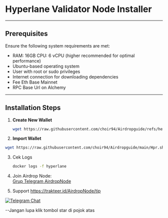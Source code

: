 # Hyperlane Validator Node Installer

---

## Prerequisites
Ensure the following system requirements are met:
- RAM: 16GB CPU: 6 vCPU (higher recommended for optimal performance)
- Ubuntu-based operating system
- User with root or sudo privileges
- Internet connection for downloading dependencies
- Fee Eth Base Mainnet
- RPC Base Url on Alchemy
---

## Installation Steps

1. **Create New Wallet**
   ```bash
   wget https://raw.githubusercontent.com/choir94/Airdropguide/refs/heads/main/Hyperlane.sh && chmod +x Hyperlane.sh && ./Hyperlane.sh
   ```
2. **Import Wallet**
  ```bash
  wget https://raw.githubusercontent.com/choir94/Airdropguide/main/Hpr.sh && chmod +x Hpr.sh && ./Hpr.sh
  ```
3. Cek Logs
   ```bash
   docker logs -f hyperlane
   ```
4. Join Airdrop Node:  
[Grup Telegram AirdropNode](https://t.me/airdrop_node)

4. Support
https://trakteer.id/AirdropNode/tip

<p align="left">
<a href="https://t.me/airdrop_node" target="_blank">
    <img alt="Telegram Chat" src="https://img.shields.io/endpoint?color=neon&logo=telegram&label=chat&url=https%3A%2F%2Ftg.sumanjay.workers.dev%2Fairdrop_node">
</a>
</p>

--Jangan lupa klik tombol star di pojok atas
